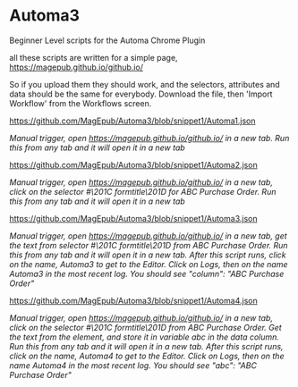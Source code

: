# Automa3
Beginner Level scripts for the Automa Chrome Plugin

all these scripts are written for a simple page, https://magepub.github.io/github.io/

So if you upload them they should work, and the selectors, attributes and data should be the same for everybody.  Download the file, then 'Import Workflow' from the Workflows screen.

https://github.com/MagEpub/Automa3/blob/snippet1/Automa1.json

*Manual trigger, open https://magepub.github.io/github.io/ in a new tab. Run this from any tab and it will open it in a new tab*

https://github.com/MagEpub/Automa3/blob/snippet1/Automa2.json

*Manual trigger, open https://magepub.github.io/github.io/ in a new tab, click on the selector #\201C formtitle\201D for ABC Purchase Order.  Run this from any tab and it will open it in a new tab*

https://github.com/MagEpub/Automa3/blob/snippet1/Automa3.json

*Manual trigger, open https://magepub.github.io/github.io/ in a new tab, get the text from selector #\201C formtitle\201D from ABC Purchase Order.  Run this from any tab and it will open it in a new tab.  After this script runs, click on the name, Automa3 to get to the Editor.  Click on Logs, then on the name Automa3 in the most recent log.  You should see  "column": "ABC Purchase Order"*

https://github.com/MagEpub/Automa3/blob/snippet1/Automa4.json

*Manual trigger, open https://magepub.github.io/github.io/ in a new tab, click on the selector #\201C formtitle\201D from ABC Purchase Order.  Get the text from the element, and store it in variable abc in the data column.  Run this from any tab and it will open it in a new tab. After this script runs, click on the name, Automa4 to get to the Editor.  Click on Logs, then on the name Automa4 in the most recent log.  You should see  "abc": "ABC Purchase Order"*
 
